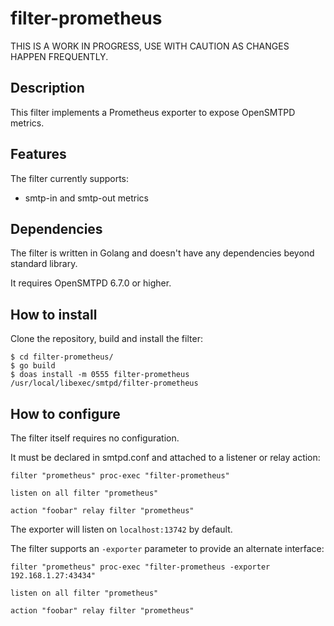 # filter-prometheus

THIS IS A WORK IN PROGRESS, USE WITH CAUTION AS CHANGES HAPPEN FREQUENTLY.

## Description
This filter implements a Prometheus exporter to expose OpenSMTPD metrics.


## Features
The filter currently supports:

- smtp-in and smtp-out metrics


## Dependencies
The filter is written in Golang and doesn't have any dependencies beyond standard library.

It requires OpenSMTPD 6.7.0 or higher.


## How to install
Clone the repository, build and install the filter:
```
$ cd filter-prometheus/
$ go build
$ doas install -m 0555 filter-prometheus /usr/local/libexec/smtpd/filter-prometheus
```


## How to configure
The filter itself requires no configuration.

It must be declared in smtpd.conf and attached to a listener or relay action:
```
filter "prometheus" proc-exec "filter-prometheus"

listen on all filter "prometheus"

action "foobar" relay filter "prometheus"
```

The exporter will listen on `localhost:13742` by default.

The filter supports an `-exporter` parameter to provide an alternate interface:

```
filter "prometheus" proc-exec "filter-prometheus -exporter 192.168.1.27:43434"

listen on all filter "prometheus"

action "foobar" relay filter "prometheus"
```
